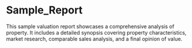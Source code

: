 # Sample_Report
This sample valuation report showcases a comprehensive analysis of property. It includes a detailed synopsis covering property characteristics, market research, comparable sales analysis, and a final opinion of value. 
